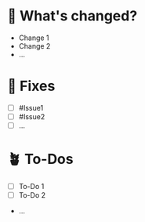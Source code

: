 # 🚀 What's changed?
<!--- Tell us what changes this pr contains -->

- Change 1
- Change 2
- ...

# 🐛 Fixes
<!--- Tell us what issues this pr fixes -->

- [ ] #Issue1
- [ ] #Issue2
- [ ] ...

# 🪴 To-Dos
<!--- Tell us if there are To-Dos left -->

- [ ] To-Do 1
- [ ] To-Do 2
- ...
